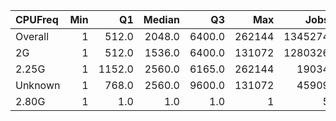 | CPUFreq   |   Min |     Q1 |   Median |     Q3 |    Max |    Jobs |     Nodeh |   PercentUse |   Users |   Projects |
|:----------|------:|-------:|---------:|-------:|-------:|--------:|----------:|-------------:|--------:|-----------:|
| Overall   |     1 |  512.0 |   2048.0 | 6400.0 | 262144 | 1345274 | 2822560.1 |        100.0 |     831 |        121 |
| 2G        |     1 |  512.0 |   1536.0 | 6400.0 | 131072 | 1280326 | 2143131.1 |         75.9 |     699 |        108 |
| 2.25G     |     1 | 1152.0 |   2560.0 | 6165.0 | 262144 |   19034 |  452793.8 |         16.0 |     126 |         31 |
| Unknown   |     1 |  768.0 |   2560.0 | 9600.0 | 131072 |   45909 |  226635.1 |          8.0 |     579 |         88 |
| 2.80G     |     1 |    1.0 |      1.0 |    1.0 |      1 |       5 |       0.0 |          0.0 |       5 |          1 |